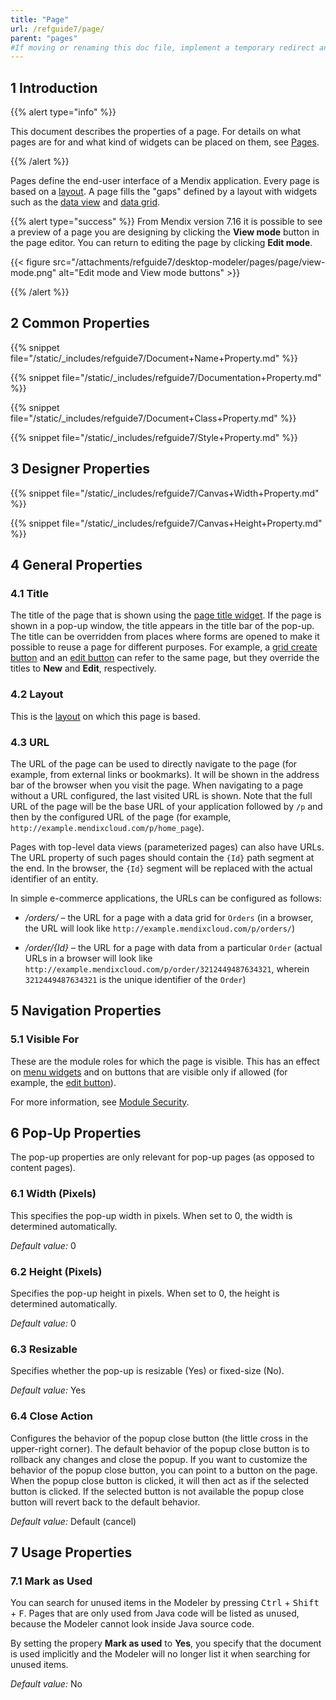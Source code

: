 ```yaml
---
title: "Page"
url: /refguide7/page/
parent: "pages"
#If moving or renaming this doc file, implement a temporary redirect and let the respective team know they should update the URL in the product. See Mapping to Products for more details.
---
```


## 1 Introduction

{{% alert type="info" %}}

This document describes the properties of a page. For details on what pages are for and what kind of widgets can be placed on them, see [Pages](/refguide7/pages/).

{{% /alert %}}

Pages define the end-user interface of a Mendix application. Every page is based on a [layout](/refguide7/layout/). A page fills the "gaps" defined by a layout with widgets such as the [data view](/refguide7/data-view/) and [data grid](/refguide7/data-grid/).

{{% alert type="success" %}}
From Mendix version 7.16 it is possible to see a preview of a page you are designing by clicking the **View mode** button in the page editor. You can return to editing the page by clicking **Edit mode**.

{{< figure src="/attachments/refguide7/desktop-modeler/pages/page/view-mode.png" alt="Edit mode and View mode buttons" >}}

{{% /alert %}}

## 2 Common Properties

{{% snippet file="/static/_includes/refguide7/Document+Name+Property.md" %}}

{{% snippet file="/static/_includes/refguide7/Documentation+Property.md" %}}

{{% snippet file="/static/_includes/refguide7/Document+Class+Property.md" %}}

{{% snippet file="/static/_includes/refguide7/Style+Property.md" %}}

## 3 Designer Properties

{{% snippet file="/static/_includes/refguide7/Canvas+Width+Property.md" %}}

{{% snippet file="/static/_includes/refguide7/Canvas+Height+Property.md" %}}

## 4 General Properties

### 4.1 Title

The title of the page that is shown using the [page title widget](/refguide7/page-title/). If the page is shown in a pop-up window, the title appears in the title bar of the pop-up. The title can be overridden from places where forms are opened to make it possible to reuse a page for different purposes. For example, a [grid create button](/refguide7/grid-new-button/) and an [edit button](/refguide7/edit-button/) can refer to the same page, but they override the titles to **New** and **Edit**, respectively.

### 4.2 Layout

This is the [layout](/refguide7/layout/) on which this page is based.

### 4.3 URL

The URL of the page can be used to directly navigate to the page (for example, from external links or bookmarks). It will be shown in the address bar of the browser when you visit the page. When navigating to a page without a URL configured, the last visited URL is shown. Note that the full URL of the page will be the base URL of your application followed by `/p` and then by the configured URL of the page (for example, `http://example.mendixcloud.com/p/home_page`).

Pages with top-level data views (parameterized pages) can also have URLs. The URL property of such pages should contain the `{Id}` path segment at the end. In the browser, the `{Id}` segment will be replaced with the actual identifier of an entity.

In simple e-commerce applications, the URLs can be configured as follows:

* */orders/* – the URL for a page with a data grid for `Orders` (in a browser, the URL will look like `http://example.mendixcloud.com/p/orders/`)

* */order/{Id}* – the URL for a page with data from a particular `Order` (actual URLs in a browser will look like `http://example.mendixcloud.com/p/order/3212449487634321`, wherein `3212449487634321` is the unique identifier of the `Order`)

## 5 Navigation Properties

### 5.1 Visible For

These are the module roles for which the page is visible. This has an effect on [menu widgets](/refguide7/menu-widgets/) and on buttons that are visible only if allowed (for example, the [edit button](/refguide7/edit-button/)).

For more information, see [Module Security](/refguide7/module-security/).

## 6 Pop-Up Properties

The pop-up properties are only relevant for pop-up pages (as opposed to content pages).

### 6.1 Width (Pixels)

This specifies the pop-up width in pixels. When set to 0, the width is determined automatically.

*Default value:* 0

### 6.2 Height (Pixels)

Specifies the pop-up height in pixels. When set to 0, the height is determined automatically.

*Default value:* 0

### 6.3 Resizable

Specifies whether the pop-up is resizable (Yes) or fixed-size (No).

*Default value:* Yes

### 6.4 Close Action

Configures the behavior of the popup close button (the little cross in the upper-right corner). The default behavior of the popup close button is to rollback any changes and close the popup. If you want to customize the behavior of the popup close button, you can point to a button on the page. When the popup close button is clicked, it will then act as if the selected button is clicked. If the selected button is not available the popup close button will revert back to the default behavior.

 _Default value:_ Default (cancel)

## 7 Usage Properties

### 7.1 Mark as Used

You can search for unused items in the Modeler by pressing <kbd>Ctrl</kbd> + <kbd>Shift</kbd> + <kbd>F</kbd>. Pages that are only used from Java code will be listed as unused, because the Modeler cannot look inside Java source code.

By setting the propery **Mark as used** to **Yes**, you specify that the document is used implicitly and the Modeler will no longer list it when searching for unused items.

*Default value:* No
